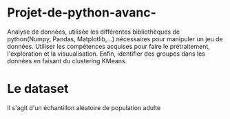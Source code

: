 # Projet-de-python-avanc-
Analyse de données, utilisée les différentes bibliothèques de python(Numpy, Pandas, Matplotlib,...) nécessaires pour manipuler un jeu de données. Utiliser les compétences acquises pour faire le prétraitement, l'exploration et la visuualisation. Enfin, identifier des groupes dans les données en faisant du clustering KMeans.
# Le dataset
Il s'agit d'un échantillon aléatoire de population adulte
